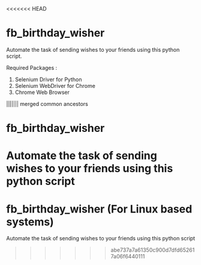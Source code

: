 <<<<<<< HEAD
# fb_birthday_wisher
Automate the task of sending wishes to your friends using this python script.

Required Packages :

1) Selenium Driver for Python
2) Selenium WebDriver for Chrome
3) Chrome Web Browser

||||||| merged common ancestors
# fb_birthday_wisher
Automate the task of sending wishes to your friends using this python script
=======
# fb_birthday_wisher (For Linux based systems)
Automate the task of sending wishes to your friends using this python script
>>>>>>> abe737a7a61350c900d7dfd652617a06f6440111
